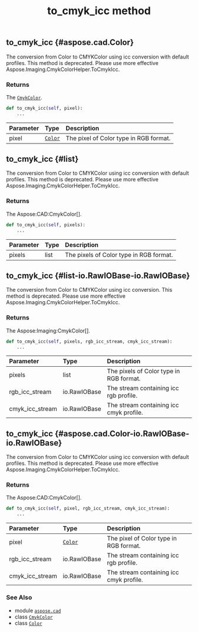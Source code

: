 ﻿---
title: to_cmyk_icc method
second_title: Aspose.CAD for Python via .NET API References
description: 
type: docs
weight: 110
url: /python-net/aspose.cad/color/to_cmyk_icc/
is_root: false
---

## to_cmyk_icc {#aspose.cad.Color}

The conversion from Color to CMYKColor using icc conversion with default profiles.
This method is deprecated. Please use more effective Aspose.Imaging.CmykColorHelper.ToCmykIcc.


### Returns 


The [`CmykColor`](/cad/python-net/aspose.cad/cmykcolor).


```python
def to_cmyk_icc(self, pixel):
    ...
```


| Parameter | Type | Description |
| :- | :- | :- |
| pixel | [`Color`](/cad/python-net/aspose.cad/color) | The pixel of Color type in RGB format. |


## to_cmyk_icc {#list}

The conversion from Color to CMYKColor using icc conversion with default profiles.
This method is deprecated. Please use more effective Aspose.Imaging.CmykColorHelper.ToCmykIcc.


### Returns 


The Aspose:CAD:CmykColor[].


```python
def to_cmyk_icc(self, pixels):
    ...
```


| Parameter | Type | Description |
| :- | :- | :- |
| pixels | list | The pixels of Color type in RGB format. |


## to_cmyk_icc {#list-io.RawIOBase-io.RawIOBase}

The conversion from Color to CMYKColor using icc conversion.
This method is deprecated. Please use more effective Aspose.Imaging.CmykColorHelper.ToCmykIcc.


### Returns 


The Aspose:Imaging:CmykColor[].


```python
def to_cmyk_icc(self, pixels, rgb_icc_stream, cmyk_icc_stream):
    ...
```


| Parameter | Type | Description |
| :- | :- | :- |
| pixels | list | The pixels of Color type in RGB format. |
| rgb_icc_stream | io.RawIOBase | The stream containing icc rgb profile. |
| cmyk_icc_stream | io.RawIOBase | The stream containing icc cmyk profile. |


## to_cmyk_icc {#aspose.cad.Color-io.RawIOBase-io.RawIOBase}

The conversion from Color to CMYKColor using icc conversion with default profiles.
This method is deprecated. Please use more effective Aspose.Imaging.CmykColorHelper.ToCmykIcc.


### Returns 


The Aspose:CAD:CmykColor[].


```python
def to_cmyk_icc(self, pixel, rgb_icc_stream, cmyk_icc_stream):
    ...
```


| Parameter | Type | Description |
| :- | :- | :- |
| pixel | [`Color`](/cad/python-net/aspose.cad/color) | The pixel of Color type in RGB format. |
| rgb_icc_stream | io.RawIOBase | The stream containing icc rgb profile. |
| cmyk_icc_stream | io.RawIOBase | The stream containing icc cmyk profile. |



### See Also
* module [`aspose.cad`](../../)
* class [`CmykColor`](/cad/python-net/aspose.cad/cmykcolor)
* class [`Color`](/cad/python-net/aspose.cad/color)

